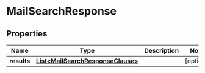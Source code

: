 

# MailSearchResponse


## Properties

| Name | Type | Description | Notes |
|------------ | ------------- | ------------- | -------------|
|**results** | [**List&lt;MailSearchResponseClause&gt;**](MailSearchResponseClause.md) |  |  [optional] |



